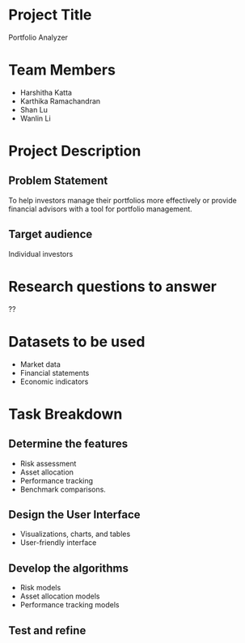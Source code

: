 # Project Title
Portfolio Analyzer

# Team Members
- Harshitha Katta
- Karthika Ramachandran
- Shan Lu
- Wanlin Li

# Project Description 
## Problem Statement
To help investors manage their portfolios more effectively or provide financial advisors with a tool for portfolio management.

## Target audience
Individual investors

# Research questions to answer
??

# Datasets to be used
- Market data
- Financial statements
- Economic indicators

# Task Breakdown
## Determine the features
- Risk assessment
- Asset allocation
- Performance tracking
- Benchmark comparisons.

## Design the User Interface
- Visualizations, charts, and tables
- User-friendly interface 

## Develop the algorithms
- Risk models
- Asset allocation models
- Performance tracking models

## Test and refine
